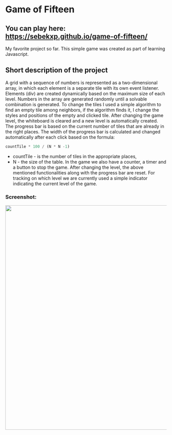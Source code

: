 # Game of Fifteen
## You can play here: https://sebekxp.github.io/game-of-fifteen/

My favorite project so far. This simple game was created as part of learning Javascript.

## Short description of the project

A grid with a sequence of numbers is represented as a two-dimensional array, in which each element is a separate tile with its own event listener. 
Elements (div) are created dynamically based on the maximum size of each level. 
Numbers in the array are generated randomly until a solvable combination is generated. 
To change the tiles I used a simple algorithm to find an empty tile among neighbors, if the 
algorithm finds it, I change the styles and positions of the empty and clicked tile. 
After changing the game level, the whiteboard is cleared and a new level is automatically created. 
The progress bar is based on the current number of tiles that are already in the right places. 
The width of the progress bar is calculated and changed automatically after each click based on the formula: 
```js
countTile * 100 / (N * N -1)
``` 
- countTile - is the number of tiles in the appropriate places, 
- N - the size of the table. 
In the game we also have a counter, a timer and a button to stop the game. 
After changing the level, the above mentioned functionalities along with the progress bar are reset.
For tracking on which level we are currently used a simple indicator indicating the current level of the game.

### Screenshot:<br/>
<img src="https://i.imgur.com/IeLDAdN.png" width="550px" height="700px"/>
